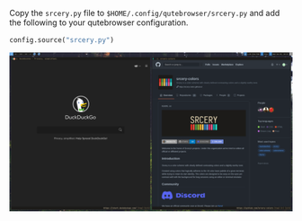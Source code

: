 Copy the `srcery.py` file to `$HOME/.config/qutebrowser/srcery.py` and add the
following to your qutebrowser configuration.

```python
config.source("srcery.py")
```

![Qutebrowser screenshot](screenshot.png)
